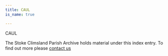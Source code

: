 ```yaml
---
title: CAUL
is_name: true

---
```


CAUL


The Stoke Climsland Parish Archive holds material under this index entry. To find out more please [contact us](/contact/)
